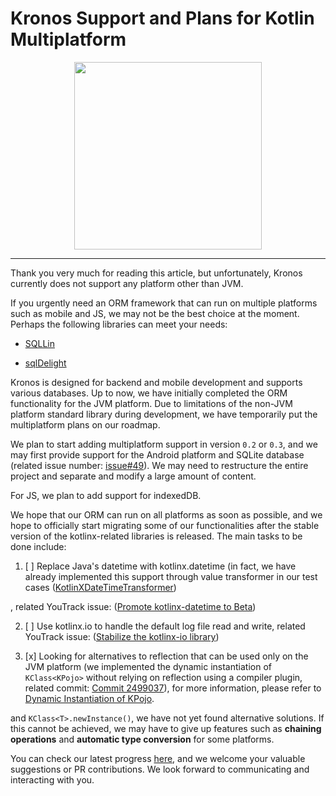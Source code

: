 # Kronos Support and Plans for Kotlin Multiplatform

<center>

<img src="/assets/images/features/img-1.png" width="300"/>

</center>

--------

Thank you very much for reading this article, but unfortunately, Kronos currently does not support any platform other than JVM.

If you urgently need an ORM framework that can run on multiple platforms such as mobile and JS, we may not be the best choice at the moment. Perhaps the following libraries can meet your needs:

- [SQLLin](https://github.com/ctripcorp/SQLlin)

- [sqlDelight](https://github.com/sqldelight/sqldelight)

Kronos is designed for backend and mobile development and supports various databases. Up to now, we have initially completed the ORM functionality for the JVM platform. Due to limitations of the non-JVM platform standard library during development, we have temporarily put the multiplatform plans on our roadmap.

We plan to start adding multiplatform support in version `0.2` or `0.3`, and we may first provide support for the Android platform and SQLite database (related issue number: [issue#49](https://github.com/Kronos-orm/Kronos-orm/issues/49)). We may need to restructure the entire project and separate and modify a large amount of content.

For JS, we plan to add support for indexedDB.

We hope that our ORM can run on all platforms as soon as possible, and we hope to officially start migrating some of our functionalities after the stable version of the kotlinx-related libraries is released. The main tasks to be done include:

1. [ ] Replace Java's datetime with kotlinx.datetime (in fact, we have already implemented this support through value transformer in our test cases ([KotlinXDateTimeTransformer](https://github.com/Kronos-orm/Kronos-orm/blob/main/kronos-testing/src/test/kotlin/com/kotlinorm/utils/KotlinXDateTimeTransformer.kt))

, related YouTrack issue: ([Promote kotlinx-datetime to Beta](https://youtrack.jetbrains.com/issue/KT-64578))

2. [ ] Use kotlinx.io to handle the default log file read and write, related YouTrack issue: ([Stabilize the kotlinx-io library](https://youtrack.jetbrains.com/issue/KT-71300))

3. [x] Looking for alternatives to reflection that can be used only on the JVM platform (we implemented the dynamic instantiation of `KClass<KPojo>` without relying on reflection using a compiler plugin, related commit: [Commit 2499037](https://github.com/Kronos-orm/Kronos-orm/commit/2499037008d6affe4495142f2a907be4a85f182b)), for more information, please refer to [Dynamic Instantiation of KPojo](/#/documentation/en/concept/kpojo-dynamic-instantiate).

and `KClass<T>.newInstance()`, we have not yet found alternative solutions. If this cannot be achieved, we may have to give up features such as **chaining operations** and **automatic type conversion** for some platforms.

You can check our latest progress [here](https://github.com/Kronos-orm/Kronos-orm/issues/50), and we welcome your valuable suggestions or PR contributions. We look forward to communicating and interacting with you.

